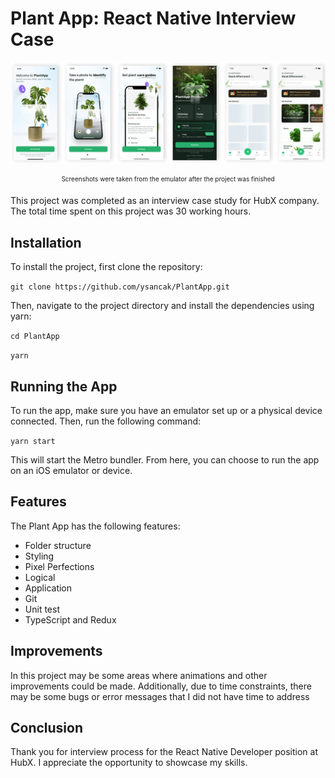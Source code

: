 # Plant App: React Native Interview Case

![Screenshots were taken from the emulator after the project was finished](https://raw.githubusercontent.com/ysancak/PlantApp/main/thumbnail.jpg?token=GHSAT0AAAAAAB6255O6RIK3U46J7S6WTXNIY7SLNMA 'Screenshots were taken from the emulator after the project was finished')

<p style="font-size: 10px; margin-bottom: 20px; text-align: center">Screenshots were taken from the emulator after the project was finished<p>

This project was completed as an interview case study for HubX company. The total time spent on this project was 30 working hours.

## Installation

To install the project, first clone the repository:

`git clone https://github.com/ysancak/PlantApp.git`

Then, navigate to the project directory and install the dependencies using yarn:

`cd PlantApp`

`yarn`

## Running the App

To run the app, make sure you have an emulator set up or a physical device connected. Then, run the following command:

`yarn start`

This will start the Metro bundler. From here, you can choose to run the app on an iOS emulator or device.

## Features

The Plant App has the following features:

- Folder structure
- Styling
- Pixel Perfections
- Logical
- Application
- Git
- Unit test
- TypeScript and Redux

## Improvements

In this project may be some areas where animations and other improvements could be made. Additionally, due to time constraints, there may be some bugs or error messages that I did not have time to address

## Conclusion

Thank you for interview process for the React Native Developer position at HubX. I appreciate the opportunity to showcase my skills.

